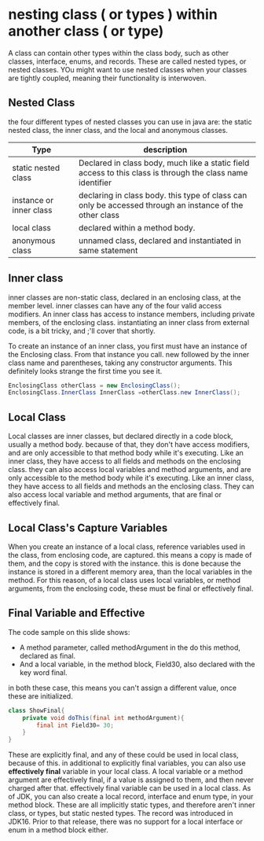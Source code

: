 # nesting class ( or types ) within another class ( or type)

A class can contain other types within the class body, such as other classes, interface, enums, and records. These are called nested types, or nested classes. YOu might want to use nested classes when your classes are tightly coupled, meaning their functionality is interwoven.

## Nested Class

the four different types of nested classes you can use in java are: the static nested class, the inner class, and the local and anonymous classes.

| Type| description | 
| --- | --- | 
| static nested class| Declared in class body, much like a static field access to this class is through the class name identifier|
| instance or inner class| declaring in class body. this type of class can only be accessed through an instance of the other class|
|local class | declared within a method body.|
|anonymous class| unnamed class, declared and instantiated in same statement| 

## Inner class

inner classes are non-static class, declared in an enclosing class, at the member level. inner classes can have any of the four valid access modifiers. An inner class has access to instance  members, including private members, of the enclosing class. instantiating an inner class from external code, is a bit tricky, and ;'ll cover that shortly. 

To create an instance of an inner class, you first must have an instance of the Enclosing class. From that instance you call. new followed by the inner class name and parentheses, taking any constructor arguments. This definitely looks strange the first time you see it.

```java
EnclosingClass otherClass = new EnclosingClass();
EnclosingClass.InnerClass InnerClass =otherClass.new InnerClass();
```

## Local Class

Local classes are inner classes, but declared directly in a code block, usually a method body. because of that, they don't have access modifiers, and are only accessible to that method body while it's executing. Like an inner class, they have access to all fields and methods on the enclosing class. they can also access local variables and method arguments, and are only accessible to the method body while it's executing. Like an inner class, they have access to all fields and methods an the enclosing class. They can also access local variable and method arguments, that are final or effectively final.

## Local Class's Capture Variables

When you create an instance of a local class, reference variables used in the class, from enclosing code, are captured. this means a copy is made of them, and the copy is stored with the instance. this is done because the instance is stored in a different memory area, than the local variables in the method. For this reason, of a local class uses local variables, or method arguments, from the enclosing code, these must be final or effectively final. 

## Final Variable and Effective 

The code sample on this slide shows:

- A method parameter, called methodArgument in the do this method, declared as final.
- And a local variable, in the method block, Field30, also declared with the key word final.

in both these case, this means you can't assign a different value, once these are initialized.

```java
class ShowFinal{
    private void doThis(final int methodArgument){
        final int Field30= 30;
    }
}
```
These are explicitly final, and any of these could be used in local class, because of this. in additional to explicitly final variables, you can also use **effectively final** variable in your local class. A local variable or a method argument are effectively final, if a value is assigned to them, and then never charged after that. effectively final variable can be used in a local class. As of JDK, you can also create a local record, interface and enum type, in your method block. These are all implicitly static types, and therefore aren't inner class, or types, but static nested types. The record was introduced in JDK16. Prior to that release, there was no support for a local interface or enum in a method block either.
